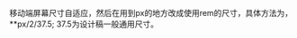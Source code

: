 移动端屏幕尺寸自适应，然后在用到px的地方改成使用rem的尺寸，具体方法为，**px/2/37.5;
37.5为设计稿一般通用尺寸。
<script>
    var pixclPatio = 1;
      document.write('<meta name="viewport" content="width=device-width,initial-scale='+pixclPatio+',minimum-scale='+pixclPatio+',maximum-scale='+pixclPatio+',user-scalable=no" />');
      setSize();
      window.addEventListener("resize", setSize, false);
      window.addEventListener("orientationchange", setSize, false);
      function setSize() {
        var html = document.getElementsByTagName('html')[0];
        var pageWidth = html.getBoundingClientRect().width;
        html.style.fontSize = pageWidth>750 ? '54px': pageWidth/10+'px';
      }
  </script>
<!-- 或者下面的方法： -->
<!DOCTYPE html>
<html lang="en">
<head>
  <meta charset="UTF-8">
  <meta name="viewport" content="width=device-width, initial-scale=1.0,maximum-scale=1,user-scalable=no">
  <title>移动端屏幕尺寸自适应</title>
  <script>
      setSize();
      window.addEventListener("resize", setSize, false);
      window.addEventListener("orientationchange", setSize, false);
      function setSize() {
        var html = document.getElementsByTagName('html')[0];
        var pageWidth = window.screen.width;
        html.style.fontSize = pageWidth/10+'px';
      }
  </script>
  <!-- 我们在移动端开发时，在<head>标签中加入
    <meta name="viewport" content="width=device-width, initial-scale=1.0, maximum-scale=1.0, user-scalable=0">
    这句话帮我们解决了很多问题，我们只要按照设备物理像素(window.screen.width)的大小来进行开发就行了。 -->
</head>
<body>
  
</body>
</html>